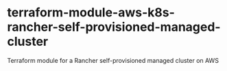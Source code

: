 # terraform-module-aws-k8s-rancher-self-provisioned-managed-cluster
Terraform module for a Rancher self-provisioned managed cluster on AWS
